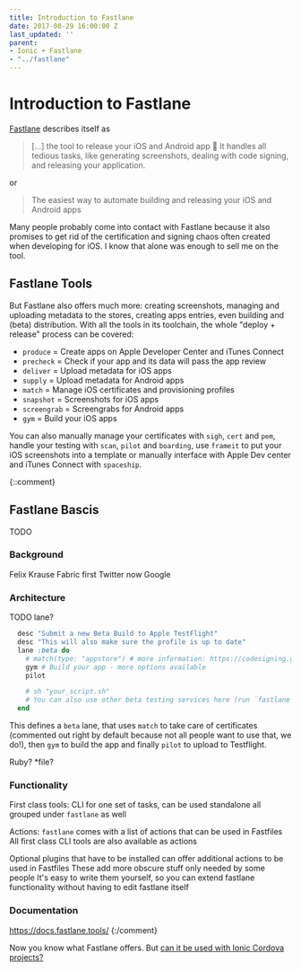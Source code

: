 ```yaml
---
title: Introduction to Fastlane
date: 2017-08-29 16:00:00 Z
last_updated: ''
parent:
- Ionic + Fastlane
- "../fastlane"
---
```


# Introduction to Fastlane

[Fastlane](https://fastlane.tools/) describes itself as 

> [...] the tool to release your iOS and Android app 🚀 It handles all tedious tasks, like generating screenshots, dealing with code signing, and releasing your application. 

or 

> The easiest way to automate building and releasing your iOS and Android apps 

Many people probably come into contact with Fastlane because it also promises to get rid of the certification and signing chaos often created when developing for iOS. I know that alone was enough to sell me on the tool.

## Fastlane Tools

But Fastlane also offers much more: creating screenshots, managing and uploading metadata to the stores, creating apps entries, even building and (beta) distribution. With all the tools in its toolchain, the whole "deploy + release" process can be covered:

- `produce` = Create apps on Apple Developer Center and iTunes Connect
- `precheck` = Check if your app and its data will pass the app review
- `deliver` = Upload metadata for iOS apps
- `supply` = Upload metadata for Android apps
- `match` = Manage iOS certificates and provisioning profiles
- `snapshot` = Screenshots for iOS apps
- `screengrab` = Screengrabs for Android apps
- `gym` = Build your iOS apps

You can also manually manage your certificates with `sigh`, `cert` and `pem`, handle your testing with `scan`, `pilot` and `boarding`, use `frameit` to put your iOS screenshots into a template or manually interface with Apple Dev center and iTunes Connect with `spaceship`.

{::comment}
## Fastlane Bascis
TODO
### Background
Felix Krause
Fabric
first Twitter
now Google

### Architecture
TODO lane?

```ruby
  desc "Submit a new Beta Build to Apple TestFlight"
  desc "This will also make sure the profile is up to date"
  lane :beta do
    # match(type: "appstore") # more information: https://codesigning.guide
    gym # Build your app - more options available
    pilot

    # sh "your_script.sh"
    # You can also use other beta testing services here (run `fastlane actions`)
  end
```

This defines a `beta` lane, that uses `match` to take care of certificates (commented out right by default because not all people want to use that, we do!), then `gym` to build the app and finally `pilot` to upload to Testflight.

Ruby?
*file?

### Functionality
First class tools: CLI for one set of tasks, can be used standalone
all grouped under `fastlane` as well

Actions: `fastlane` comes with a list of actions that can be used in Fastfiles
All first class CLI tools are also available as actions

Optional plugins that have to be installed can offer additional actions to be used in Fastfiles
These add more obscure stuff only needed by some people
It's easy to write them yourself, so you can extend fastlane functionality without having to edit fastlane itself

### Documentation
https://docs.fastlane.tools/
{:/comment}

Now you know what Fastlane offers. But [can it be used with Ionic Cordova projects?](problems-with-using-fastlane-for-ionic.md)
